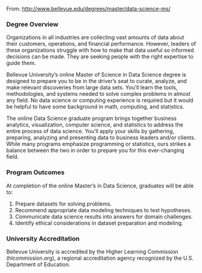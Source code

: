 From: http://www.bellevue.edu/degrees/master/data-science-ms/

### Degree Overview
Organizations in all industries are collecting vast amounts of data about their customers, operations, and financial performance. However, leaders of these organizations struggle with how to make that data useful so informed decisions can be made. They are seeking people with the right expertise to guide them.

Bellevue University’s online Master of Science in Data Science degree is designed to prepare you to be in the driver’s seat to curate, analyze, and make relevant discoveries from large data sets. You’ll learn the tools, methodologies, and systems needed to solve complex problems in almost any field. No data science or computing experience is required but it would be helpful to have some background in math, computing, and statistics.

The online Data Science graduate program brings together business analytics, visualization, computer science, and statistics to address the entire process of data science. You’ll apply your skills by gathering, preparing, analyzing and presenting data to business leaders and/or clients. While many programs emphasize programming or statistics, ours strikes a balance between the two in order to prepare you for this ever-changing field.

### Program Outcomes
At completion of the online Master’s in Data Science, graduates will be able to:

1. Prepare datasets for solving problems.
1. Recommend appropriate data modeling techniques to test hypotheses.
1. Communicate data science results into answers for domain challenges.
1. Identify ethical considerations in dataset preparation and modeling.

### University Accreditation
Bellevue University is accredited by the Higher Learning Commission (hlcommission.org), a regional accreditation agency recognized by the U.S. Department of Education.
